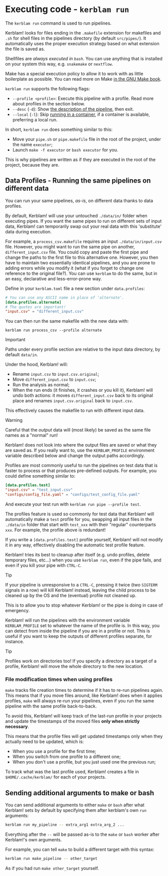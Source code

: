 # Executing code - `kerblam run`

The `kerblam run` command is used to run pipelines.

Kerblam! looks for files ending in the `.makefile` extension for makefiles and 
`.sh` for shell files in the pipelines directory (by default `src/pipes/`).
It automatically uses the proper execution strategy based on what extension
the file is saved as.

Shellfiles are *always executed in `bash`*. You can use anything that is
installed on your system this way, e.g. `snakemake` or `nextflow`.

Make has a special execution policy to allow it to work with as little boilerplate
as possible.
You can read more on Make [in the GNU Make book](https://www.gnu.org/software/make/manual/make.pdf).

`kerblam run` supports the following flags:
- `--profile <profile>`: Execute this pipeline with a profile.
  Read more about profiles in the section below.
- `--desc` (`-d`): Show [the description of the pipeline](pipe_docstrings.html), then exit.
- `--local` (`-l`): Skip [running in a container](run_containers.html), if a
  container is available, preferring a local run.

In short, `kerblam run` does something similar to this:
- Move your `pipe.sh` or `pipe.makefile` file in the root of the project,
  under the name `executor`;
- Launch `make -f executor` or `bash executor` for you.

This is why pipelines are written as if they are executed in the root of the
project, because they are.

## Data Profiles - Running the same pipelines on different data

You can run your same pipelines, *as-is*, on different data thanks to data profiles.

By default, Kerblam! will use your untouched `./data/in/` folder when executing pipes.
If you want the same pipes to run on different sets of input data, Kerblam! can
temporarily swap out your real data with this 'substitute' data during execution.

For example, a `process_csv.makefile` requires an input `./data/in/input.csv` file.
However, you might want to run the same pipe on another, `different_input.csv` file.
You could copy and paste the first pipe and change the paths to the first file
to this alternative one.
However, you then have to maintain two essentially identical
pipelines, and you are prone to adding errors while you modify it (what if you
forget to change one reference to the original file?).
You can use `kerblam` to do the same, but in an easy, declarative and less-error-prone way.

Define in your `kerblam.toml` file a new section under `data.profiles`:
```toml
# You can use any ASCII name in place of 'alternate'.
[data.profiles.alternate]
# The quotes are important!
"input.csv" = "different_input.csv"
```
You can then run the same makefile with the new data with:
```
kerblam run process_csv --profile alternate
```

> [!IMPORTANT]
> Paths under every profile section are relative to the input data directory,
> by default `data/in`.

Under the hood, Kerblam! will:
- Rename `input.csv` to `input.csv.original`;
- Move `different_input.csv` to `input.csv`;
- Run the analysis as normal;
- When the run ends (it finishes, it crashes or you kill it), Kerblam! will undo both actions:
  it moves `different_input.csv` back to its original place and
  renames `input.csv.original` back to `input.csv`.

This effectively causes the makefile to run with different input data.

> [!WARNING]
> Careful that the *output* data will (most likely) be saved as the
> same file names as a "normal" run!
> 
> Kerblam! does not look into where the output files are saved or what they
> are saved as.
> If you really want to, use the `KERBLAM_PROFILE` environment variable
> described below and change the output paths accordingly.

Profiles are most commonly useful to run the pipelines on test data that is faster to
process or that produces pre-defined outputs. For example, you could define
something similar to:
```toml
[data.profiles.test]
"input.csv" = "test_input.csv"
"configs/config_file.yaml" = "configs/test_config_file.yaml"
```
And execute your test run with `kerblam run pipe --profile test`.

The profiles feature is used so commonly for test data that Kerblam! will
automatically make a `test` profile for you, swapping all input files in the
`./data/in` folder that start with `test_xxx` with their "regular" counterparts `xxx`.
For example, the profile above is redundant!

If you write a `[data.profiles.test]` profile yourself, Kerblam! will not
modify it in any way, effectively disabling the automatic test profile feature.

Kerblam! tries its best to cleanup after itself (e.g. undo profiles,
delete temporary files, etc...) when you use `kerblam run`, even if the pipe
fails, and even if you kill your pipe with `CTRL-C`.

> [!TIP]
> If your pipeline is unresponsive to a `CTRL-C`, pressing it twice (two
> `SIGTERM` signals in a row) will kill Kerblam! instead, leaving the child
> process to be cleaned up by the OS and the (eventual) profile not cleaned up.
>
> This is to allow you to stop whatever Kerblam! or the pipe is doing in
> case of emergency.

Kerblam! will run the pipelines with the environment variable `KERBLAM_PROFILE`
set to whatever the name of the profile is.
In this way, you can detect from inside the pipeline if you are in a profile or not.
This is useful if you want to keep the outputs of different profiles separate,
for instance.

> [!TIP]
> Profiles work on directories too! If you specify a directory as a target
> of a profile, Kerblam! will move the whole directory to the new location.

### File modification times when using profiles
`make` tracks file creation times to determine if it has to re-run pipelines again.
This means that if you move files around, like Kerblam! does when it applies
profiles, `make` will always re-run your pipelines, even if you run the same
pipeline with the same profile back-to-back.

To avoid this, Kerblam! will keep track of the last-run profile in your
projects and update the timestamps of the moved files
**only when strictly necessary**.

This means that the profile files will get updated timestamps only when they
actually need to be updated, which is:
- When you use a profile for the first time;
- When you switch from one profile to a different one;
- When you don't use a profile, but you just used one the previous run;

To track what was the last profile used, Kerblam! creates a file in
`$HOME/.cache/kerblam/` for each of your projects.

## Sending additional arguments to make or bash
You can send additional arguments to either `make` or `bash` after what
Kerblam! sets by default by specifying them after kerblam's own `run` arguments:
```bash
kerblam run my_pipeline -- extra_arg1 extra_arg_2 ...
```
Everything after the `--` will be passed as-is to the `make` or `bash`
worker after Kerblam!'s own arguments.

For example, you can tell `make` to build a different target with this syntax:
```bash
kerblam run make_pipeline -- other_target
```
As if you had run `make other_target` yourself.
